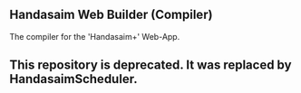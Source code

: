 ## Handasaim Web Builder (Compiler)
The compiler for the 'Handasaim+' Web-App.

## This repository is deprecated. It was replaced by HandasaimScheduler.
